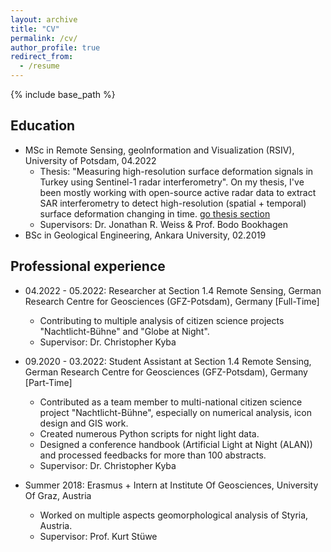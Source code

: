 ```yaml
---
layout: archive
title: "CV"
permalink: /cv/
author_profile: true
redirect_from:
  - /resume
---
```


{% include base_path %}

## Education
* MSc in Remote Sensing, geoInformation and Visualization (RSIV), University of Potsdam, 04.2022
  * Thesis: "Measuring high-resolution surface deformation signals in Turkey using Sentinel-1 radar interferometry". On my thesis, I've been mostly working with open-source active radar data to extract SAR interferometry to detect high-resolution (spatial + temporal) surface deformation changing in time. [go thesis section](https://yigit.rocks/thesis/)
  * Supervisors: Dr. Jonathan R. Weiss & Prof. Bodo Bookhagen
* BSc in Geological Engineering, Ankara University, 02.2019

## Professional experience
* 04.2022 - 05.2022: Researcher at Section 1.4 Remote Sensing, German Research Centre for Geosciences (GFZ-Potsdam), Germany [Full-Time]
  * Contributing to multiple analysis of citizen science projects "Nachtlicht-Bühne" and "Globe at Night".
  * Supervisor: Dr. Christopher Kyba

* 09.2020 - 03.2022: Student Assistant at Section 1.4 Remote Sensing, German Research Centre for Geosciences (GFZ-Potsdam), Germany [Part-Time]
  * Contributed as a team member to multi-national citizen science project "Nachtlicht-Bühne", especially on numerical analysis, icon design and GIS work.
  * Created numerous Python scripts for night light data.
  * Designed a conference handbook (Artificial Light at Night (ALAN)) and processed feedbacks for more than 100 abstracts.
  * Supervisor: Dr. Christopher Kyba

* Summer 2018: Erasmus + Intern at Institute Of Geosciences, University Of Graz, Austria
  * Worked on multiple aspects geomorphological analysis of Styria, Austria.
  * Supervisor: Prof. Kurt Stüwe
  